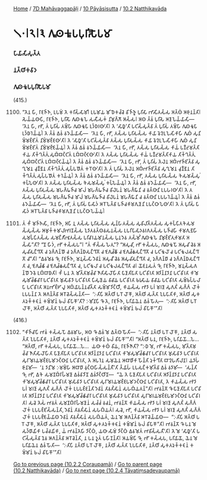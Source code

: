 
[Home](/) / [7D Mahāvaggapāḷi](/tipitaka/7D.md) / [10 Pāyāsisutta](/tipitaka/7D/10.md) / [10.2 Natthikavāda](/tipitaka/7D/10/10.2.md)

# 𑁧𑁦𑁇𑁨𑁇𑁩 𑀕𑀽𑀣𑀓𑀽𑀧𑀧𑀼𑀭𑀺𑀲𑁅𑀧𑀫𑀸

### 𑀧𑀸𑀬𑀸𑀲𑀺𑀲𑀼𑀢𑁆𑀢

### 𑀦𑀢𑁆𑀣𑀺𑀓𑀯𑀸𑀤

### 𑀕𑀽𑀣𑀓𑀽𑀧𑀧𑀼𑀭𑀺𑀲𑁅𑀧𑀫𑀸

(415.)

1100. “𑀢𑁂𑀦 𑀳𑀺, 𑀭𑀸𑀚𑀜𑁆𑀜, 𑀉𑀧𑀫𑀁 𑀢𑁂 𑀓𑀭𑀺𑀲𑁆𑀲𑀸𑀫𑀺𑁇 𑀉𑀧𑀫𑀸𑀬 𑀫𑀺𑀥𑁂𑀓𑀘𑁆𑀘𑁂 𑀯𑀺𑀜𑁆𑀜𑀽 𑀧𑀼𑀭𑀺𑀲𑀸 𑀪𑀸𑀲𑀺𑀢𑀲𑁆𑀲 𑀅𑀢𑁆𑀣𑀁 𑀆𑀚𑀸𑀦𑀦𑁆𑀢𑀺𑁇 𑀲𑁂𑀬𑁆𑀬𑀣𑀸𑀧𑀺, 𑀭𑀸𑀚𑀜𑁆𑀜, 𑀧𑀼𑀭𑀺𑀲𑁄 𑀕𑀽𑀣𑀓𑀽𑀧𑁂 𑀲𑀲𑀻𑀲𑀓𑀁 𑀦𑀺𑀫𑀼𑀕𑁆𑀕𑁄 𑀅𑀲𑁆𑀲𑁇 𑀅𑀣 𑀢𑁆𑀯𑀁 𑀧𑀼𑀭𑀺𑀲𑁂 𑀆𑀡𑀸𑀧𑁂𑀬𑁆𑀬𑀸𑀲𑀺—  ‘𑀢𑁂𑀦 𑀳𑀺, 𑀪𑁄, 𑀢𑀁 𑀧𑀼𑀭𑀺𑀲𑀁 𑀢𑀫𑁆𑀳𑀸 𑀕𑀽𑀣𑀓𑀽𑀧𑀸 𑀉𑀤𑁆𑀥𑀭𑀣𑀸’𑀢𑀺𑁇 𑀢𑁂 ‘𑀲𑀸𑀥𑀽’𑀢𑀺 𑀧𑀝𑀺𑀲𑁆𑀲𑀼𑀢𑁆𑀯𑀸 𑀢𑀁 𑀧𑀼𑀭𑀺𑀲𑀁 𑀢𑀫𑁆𑀳𑀸 𑀕𑀽𑀣𑀓𑀽𑀧𑀸 𑀉𑀤𑁆𑀥𑀭𑁂𑀬𑁆𑀬𑀼𑀁𑁇 𑀢𑁂 𑀢𑁆𑀯𑀁 𑀏𑀯𑀁 𑀯𑀤𑁂𑀬𑁆𑀬𑀸𑀲𑀺—  ‘𑀢𑁂𑀦 𑀳𑀺, 𑀪𑁄, 𑀢𑀲𑁆𑀲 𑀧𑀼𑀭𑀺𑀲𑀲𑁆𑀲 𑀓𑀸𑀬𑀸 𑀯𑁂𑀍𑀉𑀧𑁂𑀲𑀺𑀓𑀸𑀳𑀺 𑀕𑀽𑀣𑀁 𑀲𑀼𑀦𑀺𑀫𑁆𑀫𑀚𑁆𑀚𑀺𑀢𑀁 𑀦𑀺𑀫𑁆𑀫𑀚𑁆𑀚𑀣𑀸’𑀢𑀺𑁇 𑀢𑁂 ‘𑀲𑀸𑀥𑀽’𑀢𑀺 𑀧𑀝𑀺𑀲𑁆𑀲𑀼𑀢𑁆𑀯𑀸 𑀢𑀲𑁆𑀲 𑀧𑀼𑀭𑀺𑀲𑀲𑁆𑀲 𑀓𑀸𑀬𑀸 𑀯𑁂𑀍𑀉𑀧𑁂𑀲𑀺𑀓𑀸𑀳𑀺 𑀕𑀽𑀣𑀁 𑀲𑀼𑀦𑀺𑀫𑁆𑀫𑀚𑁆𑀚𑀺𑀢𑀁 𑀦𑀺𑀫𑁆𑀫𑀚𑁆𑀚𑁂𑀬𑁆𑀬𑀼𑀁𑁇 𑀢𑁂 𑀢𑁆𑀯𑀁 𑀏𑀯𑀁 𑀯𑀤𑁂𑀬𑁆𑀬𑀸𑀲𑀺—  ‘𑀢𑁂𑀦 𑀳𑀺, 𑀪𑁄, 𑀢𑀲𑁆𑀲 𑀧𑀼𑀭𑀺𑀲𑀲𑁆𑀲 𑀓𑀸𑀬𑀁 𑀧𑀡𑁆𑀟𑀼𑀫𑀢𑁆𑀢𑀺𑀓𑀸𑀬 𑀢𑀺𑀓𑁆𑀔𑀢𑁆𑀢𑀼𑀁 𑀲𑀼𑀩𑁆𑀩𑀝𑁆𑀝𑀺𑀢𑀁 𑀉𑀩𑁆𑀩𑀝𑁆𑀝𑁂𑀣𑀸’𑀢𑀺𑁇 𑀢𑁂 𑀢𑀲𑁆𑀲 𑀧𑀼𑀭𑀺𑀲𑀲𑁆𑀲 𑀓𑀸𑀬𑀁 𑀧𑀡𑁆𑀟𑀼𑀫𑀢𑁆𑀢𑀺𑀓𑀸𑀬 𑀢𑀺𑀓𑁆𑀔𑀢𑁆𑀢𑀼𑀁 𑀲𑀼𑀩𑁆𑀩𑀝𑁆𑀝𑀺𑀢𑀁 𑀉𑀩𑁆𑀩𑀝𑁆𑀝𑁂𑀬𑁆𑀬𑀼𑀁𑁇 𑀢𑁂 𑀢𑁆𑀯𑀁 𑀏𑀯𑀁 𑀯𑀤𑁂𑀬𑁆𑀬𑀸𑀲𑀺—  ‘𑀢𑁂𑀦 𑀳𑀺, 𑀪𑁄, 𑀢𑀁 𑀧𑀼𑀭𑀺𑀲𑀁 𑀢𑁂𑀮𑁂𑀦 𑀅𑀩𑁆𑀪𑀜𑁆𑀚𑀺𑀢𑁆𑀯𑀸 𑀲𑀼𑀔𑀼𑀫𑁂𑀦 𑀘𑀼𑀡𑁆𑀡𑁂𑀦 𑀢𑀺𑀓𑁆𑀔𑀢𑁆𑀢𑀼𑀁 𑀲𑀼𑀧𑁆𑀧𑀥𑁄𑀢𑀁 𑀓𑀭𑁄𑀣𑀸’𑀢𑀺𑁇 𑀢𑁂 𑀢𑀁 𑀧𑀼𑀭𑀺𑀲𑀁 𑀢𑁂𑀮𑁂𑀦 𑀅𑀩𑁆𑀪𑀜𑁆𑀚𑀺𑀢𑁆𑀯𑀸 𑀲𑀼𑀔𑀼𑀫𑁂𑀦 𑀘𑀼𑀡𑁆𑀡𑁂𑀦 𑀢𑀺𑀓𑁆𑀔𑀢𑁆𑀢𑀼𑀁 𑀲𑀼𑀧𑁆𑀧𑀥𑁄𑀢𑀁 𑀓𑀭𑁂𑀬𑁆𑀬𑀼𑀁𑁇 𑀢𑁂 𑀢𑁆𑀯𑀁 𑀏𑀯𑀁 𑀯𑀤𑁂𑀬𑁆𑀬𑀸𑀲𑀺—  ‘𑀢𑁂𑀦 𑀳𑀺, 𑀪𑁄, 𑀢𑀲𑁆𑀲 𑀧𑀼𑀭𑀺𑀲𑀲𑁆𑀲 𑀓𑁂𑀲𑀫𑀲𑁆𑀲𑀼𑀁 𑀓𑀧𑁆𑀧𑁂𑀣𑀸’𑀢𑀺𑁇 𑀢𑁂 𑀢𑀲𑁆𑀲 𑀧𑀼𑀭𑀺𑀲𑀲𑁆𑀲 𑀓𑁂𑀲𑀫𑀲𑁆𑀲𑀼𑀁 𑀓𑀧𑁆𑀧𑁂𑀬𑁆𑀬𑀼𑀁𑁇 𑀢𑁂 𑀢𑁆𑀯𑀁 𑀏𑀯𑀁 𑀯𑀤𑁂𑀬𑁆𑀬𑀸𑀲𑀺—  ‘𑀢𑁂𑀦 𑀳𑀺, 𑀪𑁄, 𑀢𑀲𑁆𑀲 𑀧𑀼𑀭𑀺𑀲𑀲𑁆𑀲 𑀫𑀳𑀕𑁆𑀖𑀜𑁆𑀘 𑀫𑀸𑀮𑀁 𑀫𑀳𑀕𑁆𑀖𑀜𑁆𑀘 𑀯𑀺𑀮𑁂𑀧𑀦𑀁 𑀫𑀳𑀕𑁆𑀖𑀸𑀦𑀺 𑀘 𑀯𑀢𑁆𑀣𑀸𑀦𑀺 𑀉𑀧𑀳𑀭𑀣𑀸’𑀢𑀺𑁇 𑀢𑁂 𑀢𑀲𑁆𑀲 𑀧𑀼𑀭𑀺𑀲𑀲𑁆𑀲 𑀫𑀳𑀕𑁆𑀖𑀜𑁆𑀘 𑀫𑀸𑀮𑀁 𑀫𑀳𑀕𑁆𑀖𑀜𑁆𑀘 𑀯𑀺𑀮𑁂𑀧𑀦𑀁 𑀫𑀳𑀕𑁆𑀖𑀸𑀦𑀺 𑀘 𑀯𑀢𑁆𑀣𑀸𑀦𑀺 𑀉𑀧𑀳𑀭𑁂𑀬𑁆𑀬𑀼𑀁𑁇 𑀢𑁂 𑀢𑁆𑀯𑀁 𑀏𑀯𑀁 𑀯𑀤𑁂𑀬𑁆𑀬𑀸𑀲𑀺—  ‘𑀢𑁂𑀦 𑀳𑀺, 𑀪𑁄, 𑀢𑀁 𑀧𑀼𑀭𑀺𑀲𑀁 𑀧𑀸𑀲𑀸𑀤𑀁 𑀆𑀭𑁄𑀧𑁂𑀢𑁆𑀯𑀸 𑀧𑀜𑁆𑀘𑀓𑀸𑀫𑀕𑀼𑀡𑀸𑀦𑀺 𑀉𑀧𑀝𑁆𑀞𑀸𑀧𑁂𑀣𑀸’𑀢𑀺𑁇 𑀢𑁂 𑀢𑀁 𑀧𑀼𑀭𑀺𑀲𑀁 𑀧𑀸𑀲𑀸𑀤𑀁 𑀆𑀭𑁄𑀧𑁂𑀢𑁆𑀯𑀸 𑀧𑀜𑁆𑀘𑀓𑀸𑀫𑀕𑀼𑀡𑀸𑀦𑀺 𑀉𑀧𑀝𑁆𑀞𑀸𑀧𑁂𑀬𑁆𑀬𑀼𑀁𑁇

1101. 𑀢𑀁 𑀓𑀺𑀁 𑀫𑀜𑁆𑀜𑀲𑀺, 𑀭𑀸𑀚𑀜𑁆𑀜, 𑀅𑀧𑀺 𑀦𑀼 𑀢𑀲𑁆𑀲 𑀧𑀼𑀭𑀺𑀲𑀲𑁆𑀲 𑀲𑀼𑀦𑁆𑀳𑀸𑀢𑀲𑁆𑀲 𑀲𑀼𑀯𑀺𑀮𑀺𑀢𑁆𑀢𑀲𑁆𑀲 𑀲𑀼𑀓𑀧𑁆𑀧𑀺𑀢𑀓𑁂𑀲𑀫𑀲𑁆𑀲𑀼𑀲𑁆𑀲 𑀆𑀫𑀼𑀓𑁆𑀓𑀫𑀸𑀮𑀸𑀪𑀭𑀡𑀲𑁆𑀲 𑀑𑀤𑀸𑀢𑀯𑀢𑁆𑀣𑀯𑀲𑀦𑀲𑁆𑀲 𑀉𑀧𑀭𑀺𑀧𑀸𑀲𑀸𑀤𑀯𑀭𑀕𑀢𑀲𑁆𑀲 𑀧𑀜𑁆𑀘𑀳𑀺 𑀓𑀸𑀫𑀕𑀼𑀡𑁂𑀳𑀺 𑀲𑀫𑀧𑁆𑀧𑀺𑀢𑀲𑁆𑀲 𑀲𑀫𑀗𑁆𑀕𑀻𑀪𑀽𑀢𑀲𑁆𑀲 𑀧𑀭𑀺𑀘𑀸𑀭𑀬𑀫𑀸𑀦𑀲𑁆𑀲 𑀧𑀼𑀦𑀤𑁂𑀯 𑀢𑀲𑁆𑀫𑀺𑀁 𑀕𑀽𑀣𑀓𑀽𑀧𑁂 𑀦𑀺𑀫𑀼𑀚𑁆𑀚𑀺𑀢𑀼𑀓𑀸𑀫𑀢𑀸 𑀅𑀲𑁆𑀲𑀸”𑀢𑀺? “𑀦𑁄 𑀳𑀺𑀤𑀁, 𑀪𑁄 𑀓𑀲𑁆𑀲𑀧”𑁇 “𑀢𑀁 𑀓𑀺𑀲𑁆𑀲 𑀳𑁂𑀢𑀼”? “𑀅𑀲𑀼𑀘𑀺, 𑀪𑁄 𑀓𑀲𑁆𑀲𑀧, 𑀕𑀽𑀣𑀓𑀽𑀧𑁄 𑀅𑀲𑀼𑀘𑀺 𑀘𑁂𑀯 𑀅𑀲𑀼𑀘𑀺𑀲𑀗𑁆𑀔𑀸𑀢𑁄 𑀘 𑀤𑀼𑀕𑁆𑀕𑀦𑁆𑀥𑁄 𑀘 𑀤𑀼𑀕𑁆𑀕𑀦𑁆𑀥𑀲𑀗𑁆𑀔𑀸𑀢𑁄 𑀘 𑀚𑁂𑀕𑀼𑀘𑁆𑀙𑁄 𑀘 𑀚𑁂𑀕𑀼𑀘𑁆𑀙𑀲𑀗𑁆𑀔𑀸𑀢𑁄 𑀘 𑀧𑀝𑀺𑀓𑀽𑀮𑁄 𑀘 𑀧𑀝𑀺𑀓𑀽𑀮𑀲𑀗𑁆𑀔𑀸𑀢𑁄 𑀘𑀸”𑀢𑀺𑁇 “𑀏𑀯𑀫𑁂𑀯 𑀔𑁄, 𑀭𑀸𑀚𑀜𑁆𑀜, 𑀫𑀦𑀼𑀲𑁆𑀲𑀸 𑀤𑁂𑀯𑀸𑀦𑀁 𑀅𑀲𑀼𑀘𑀻 𑀘𑁂𑀯 𑀅𑀲𑀼𑀘𑀺𑀲𑀗𑁆𑀔𑀸𑀢𑀸 𑀘, 𑀤𑀼𑀕𑁆𑀕𑀦𑁆𑀥𑀸 𑀘 𑀤𑀼𑀕𑁆𑀕𑀦𑁆𑀥𑀲𑀗𑁆𑀔𑀸𑀢𑀸 𑀘, 𑀚𑁂𑀕𑀼𑀘𑁆𑀙𑀸 𑀘 𑀚𑁂𑀕𑀼𑀘𑁆𑀙𑀲𑀗𑁆𑀔𑀸𑀢𑀸 𑀘, 𑀧𑀝𑀺𑀓𑀽𑀮𑀸 𑀘 𑀧𑀝𑀺𑀓𑀽𑀮𑀲𑀗𑁆𑀔𑀸𑀢𑀸 𑀘𑁇 𑀬𑁄𑀚𑀦𑀲𑀢𑀁 𑀔𑁄, 𑀭𑀸𑀚𑀜𑁆𑀜, 𑀫𑀦𑀼𑀲𑁆𑀲𑀕𑀦𑁆𑀥𑁄 𑀤𑁂𑀯𑁂 𑀉𑀩𑁆𑀩𑀸𑀥𑀢𑀺𑁇 𑀓𑀺𑀁 𑀧𑀦 𑀢𑁂 𑀫𑀺𑀢𑁆𑀢𑀸𑀫𑀘𑁆𑀘𑀸 𑀜𑀸𑀢𑀺𑀲𑀸𑀮𑁄𑀳𑀺𑀢𑀸 𑀧𑀸𑀡𑀸𑀢𑀺𑀧𑀸𑀢𑀸 𑀧𑀝𑀺𑀯𑀺𑀭𑀢𑀸 𑀅𑀤𑀺𑀦𑁆𑀦𑀸𑀤𑀸𑀦𑀸 𑀧𑀝𑀺𑀯𑀺𑀭𑀢𑀸 𑀓𑀸𑀫𑁂𑀲𑀼𑀫𑀺𑀘𑁆𑀙𑀸𑀘𑀸𑀭𑀸 𑀧𑀝𑀺𑀯𑀺𑀭𑀢𑀸 𑀫𑀼𑀲𑀸𑀯𑀸𑀤𑀸 𑀧𑀝𑀺𑀯𑀺𑀭𑀢𑀸 𑀧𑀺𑀲𑀼𑀡𑀸𑀬 𑀯𑀸𑀘𑀸𑀬 𑀧𑀝𑀺𑀯𑀺𑀭𑀢𑀸 𑀨𑀭𑀼𑀲𑀸𑀬 𑀯𑀸𑀘𑀸𑀬 𑀧𑀝𑀺𑀯𑀺𑀭𑀢𑀸 𑀲𑀫𑁆𑀨𑀧𑁆𑀧𑀮𑀸𑀧𑀸 𑀧𑀝𑀺𑀯𑀺𑀭𑀢𑀸 𑀅𑀦𑀪𑀺𑀚𑁆𑀛𑀸𑀮𑀽 𑀅𑀩𑁆𑀬𑀸𑀧𑀦𑁆𑀦𑀘𑀺𑀢𑁆𑀢𑀸 𑀲𑀫𑁆𑀫𑀸𑀤𑀺𑀝𑁆𑀞𑀻, 𑀓𑀸𑀬𑀲𑁆𑀲 𑀪𑁂𑀤𑀸 𑀧𑀭𑀁 𑀫𑀭𑀡𑀸 𑀲𑀼𑀕𑀢𑀺𑀁 𑀲𑀕𑁆𑀕𑀁 𑀮𑁄𑀓𑀁 𑀉𑀧𑀧𑀦𑁆𑀦𑀸 𑀢𑁂 𑀆𑀕𑀦𑁆𑀢𑁆𑀯𑀸 𑀆𑀭𑁄𑀘𑁂𑀲𑁆𑀲𑀦𑁆𑀢𑀺—  ‘𑀇𑀢𑀺𑀧𑀺 𑀅𑀢𑁆𑀣𑀺 𑀧𑀭𑁄 𑀮𑁄𑀓𑁄, 𑀅𑀢𑁆𑀣𑀺 𑀲𑀢𑁆𑀢𑀸 𑀑𑀧𑀧𑀸𑀢𑀺𑀓𑀸, 𑀅𑀢𑁆𑀣𑀺 𑀲𑀼𑀓𑀢𑀤𑀼𑀓𑁆𑀓𑀝𑀸𑀦𑀁 𑀓𑀫𑁆𑀫𑀸𑀦𑀁 𑀨𑀮𑀁 𑀯𑀺𑀧𑀸𑀓𑁄’𑀢𑀺? 𑀇𑀫𑀺𑀦𑀸𑀧𑀺 𑀔𑁄 𑀢𑁂, 𑀭𑀸𑀚𑀜𑁆𑀜, 𑀧𑀭𑀺𑀬𑀸𑀬𑁂𑀦 𑀏𑀯𑀁 𑀳𑁄𑀢𑀼—  ‘𑀇𑀢𑀺𑀧𑀺 𑀅𑀢𑁆𑀣𑀺 𑀧𑀭𑁄 𑀮𑁄𑀓𑁄, 𑀅𑀢𑁆𑀣𑀺 𑀲𑀢𑁆𑀢𑀸 𑀑𑀧𑀧𑀸𑀢𑀺𑀓𑀸, 𑀅𑀢𑁆𑀣𑀺 𑀲𑀼𑀓𑀢𑀤𑀼𑀓𑁆𑀓𑀝𑀸𑀦𑀁 𑀓𑀫𑁆𑀫𑀸𑀦𑀁 𑀨𑀮𑀁 𑀯𑀺𑀧𑀸𑀓𑁄’”𑀢𑀺𑁇

(416.)

1102. “𑀓𑀺𑀜𑁆𑀘𑀸𑀧𑀺 𑀪𑀯𑀁 𑀓𑀲𑁆𑀲𑀧𑁄 𑀏𑀯𑀫𑀸𑀳, 𑀅𑀣 𑀔𑁄 𑀏𑀯𑀁 𑀫𑁂 𑀏𑀢𑁆𑀣 𑀳𑁄𑀢𑀺—  ‘𑀇𑀢𑀺𑀧𑀺 𑀦𑀢𑁆𑀣𑀺 𑀧𑀭𑁄 𑀮𑁄𑀓𑁄, 𑀦𑀢𑁆𑀣𑀺 𑀲𑀢𑁆𑀢𑀸 𑀑𑀧𑀧𑀸𑀢𑀺𑀓𑀸, 𑀦𑀢𑁆𑀣𑀺 𑀲𑀼𑀓𑀢𑀤𑀼𑀓𑁆𑀓𑀝𑀸𑀦𑀁 𑀓𑀫𑁆𑀫𑀸𑀦𑀁 𑀨𑀮𑀁 𑀯𑀺𑀧𑀸𑀓𑁄’”𑀢𑀺𑁇 “𑀅𑀢𑁆𑀣𑀺 𑀧𑀦, 𑀭𑀸𑀚𑀜𑁆𑀜, 𑀧𑀭𑀺𑀬𑀸𑀬𑁄…𑀧𑁂…  “𑀅𑀢𑁆𑀣𑀺, 𑀪𑁄 𑀓𑀲𑁆𑀲𑀧, 𑀧𑀭𑀺𑀬𑀸𑀬𑁄…𑀧𑁂…  𑀬𑀣𑀸 𑀓𑀣𑀁 𑀯𑀺𑀬, 𑀭𑀸𑀚𑀜𑁆𑀜𑀸𑀢𑀺? “𑀇𑀥 𑀫𑁂, 𑀪𑁄 𑀓𑀲𑁆𑀲𑀧, 𑀫𑀺𑀢𑁆𑀢𑀸𑀫𑀘𑁆𑀘𑀸 𑀜𑀸𑀢𑀺𑀲𑀸𑀮𑁄𑀳𑀺𑀢𑀸 𑀧𑀸𑀡𑀸𑀢𑀺𑀧𑀸𑀢𑀸 𑀧𑀝𑀺𑀯𑀺𑀭𑀢𑀸 𑀅𑀤𑀺𑀦𑁆𑀦𑀸𑀤𑀸𑀦𑀸 𑀧𑀝𑀺𑀯𑀺𑀭𑀢𑀸 𑀓𑀸𑀫𑁂𑀲𑀼𑀫𑀺𑀘𑁆𑀙𑀸𑀘𑀸𑀭𑀸 𑀧𑀝𑀺𑀯𑀺𑀭𑀢𑀸 𑀫𑀼𑀲𑀸𑀯𑀸𑀤𑀸 𑀧𑀝𑀺𑀯𑀺𑀭𑀢𑀸 𑀲𑀼𑀭𑀸𑀫𑁂𑀭𑀬𑀫𑀚𑁆𑀚𑀧𑀫𑀸𑀤𑀝𑁆𑀞𑀸𑀦𑀸 𑀧𑀝𑀺𑀯𑀺𑀭𑀢𑀸, 𑀢𑁂 𑀅𑀧𑀭𑁂𑀦 𑀲𑀫𑀬𑁂𑀦 𑀆𑀩𑀸𑀥𑀺𑀓𑀸 𑀳𑁄𑀦𑁆𑀢𑀺 𑀤𑀼𑀓𑁆𑀔𑀺𑀢𑀸 𑀩𑀸𑀍𑀳𑀕𑀺𑀮𑀸𑀦𑀸𑁇 𑀬𑀤𑀸𑀳𑀁 𑀚𑀸𑀦𑀸𑀫𑀺—  ‘𑀦 𑀤𑀸𑀦𑀺𑀫𑁂 𑀇𑀫𑀫𑁆𑀳𑀸 𑀆𑀩𑀸𑀥𑀸 𑀯𑀼𑀝𑁆𑀞𑀳𑀺𑀲𑁆𑀲𑀦𑁆𑀢𑀻’𑀢𑀺 𑀢𑁆𑀬𑀸𑀳𑀁 𑀉𑀧𑀲𑀗𑁆𑀓𑀫𑀺𑀢𑁆𑀯𑀸 𑀏𑀯𑀁 𑀯𑀤𑀸𑀫𑀺—  ‘𑀲𑀦𑁆𑀢𑀺 𑀔𑁄, 𑀪𑁄, 𑀏𑀓𑁂 𑀲𑀫𑀡𑀩𑁆𑀭𑀸𑀳𑁆𑀫𑀡𑀸 𑀏𑀯𑀁𑀯𑀸𑀤𑀺𑀦𑁄 𑀏𑀯𑀁𑀤𑀺𑀝𑁆𑀞𑀺𑀦𑁄—  “𑀬𑁂 𑀢𑁂 𑀧𑀸𑀡𑀸𑀢𑀺𑀧𑀸𑀢𑀸 𑀧𑀝𑀺𑀯𑀺𑀭𑀢𑀸 𑀅𑀤𑀺𑀦𑁆𑀦𑀸𑀤𑀸𑀦𑀸 𑀧𑀝𑀺𑀯𑀺𑀭𑀢𑀸 𑀓𑀸𑀫𑁂𑀲𑀼𑀫𑀺𑀘𑁆𑀙𑀸𑀘𑀸𑀭𑀸 𑀧𑀝𑀺𑀯𑀺𑀭𑀢𑀸 𑀫𑀼𑀲𑀸𑀯𑀸𑀤𑀸 𑀧𑀝𑀺𑀯𑀺𑀭𑀢𑀸 𑀲𑀼𑀭𑀸𑀫𑁂𑀭𑀬𑀫𑀚𑁆𑀚𑀧𑀫𑀸𑀤𑀝𑁆𑀞𑀸𑀦𑀸 𑀧𑀝𑀺𑀯𑀺𑀭𑀢𑀸, 𑀢𑁂 𑀓𑀸𑀬𑀲𑁆𑀲 𑀪𑁂𑀤𑀸 𑀧𑀭𑀁 𑀫𑀭𑀡𑀸 𑀲𑀼𑀕𑀢𑀺𑀁 𑀲𑀕𑁆𑀕𑀁 𑀮𑁄𑀓𑀁 𑀉𑀧𑀧𑀚𑁆𑀚𑀦𑁆𑀢𑀺 𑀤𑁂𑀯𑀸𑀦𑀁 𑀢𑀸𑀯𑀢𑀺𑀁𑀲𑀸𑀦𑀁 𑀲𑀳𑀩𑁆𑀬𑀢𑀦𑁆”𑀢𑀺𑁇 𑀪𑀯𑀦𑁆𑀢𑁄 𑀔𑁄 𑀧𑀸𑀡𑀸𑀢𑀺𑀧𑀸𑀢𑀸 𑀧𑀝𑀺𑀯𑀺𑀭𑀢𑀸 𑀅𑀤𑀺𑀦𑁆𑀦𑀸𑀤𑀸𑀦𑀸 𑀧𑀝𑀺𑀯𑀺𑀭𑀢𑀸 𑀓𑀸𑀫𑁂𑀲𑀼𑀫𑀺𑀘𑁆𑀙𑀸𑀘𑀸𑀭𑀸 𑀧𑀝𑀺𑀯𑀺𑀭𑀢𑀸 𑀫𑀼𑀲𑀸𑀯𑀸𑀤𑀸 𑀧𑀝𑀺𑀯𑀺𑀭𑀢𑀸 𑀲𑀼𑀭𑀸𑀫𑁂𑀭𑀬𑀫𑀚𑁆𑀚𑀧𑀫𑀸𑀤𑀝𑁆𑀞𑀸𑀦𑀸 𑀧𑀝𑀺𑀯𑀺𑀭𑀢𑀸𑁇 𑀲𑀘𑁂 𑀢𑁂𑀲𑀁 𑀪𑀯𑀢𑀁 𑀲𑀫𑀡𑀩𑁆𑀭𑀸𑀳𑁆𑀫𑀡𑀸𑀦𑀁 𑀲𑀘𑁆𑀘𑀁 𑀯𑀘𑀦𑀁, 𑀪𑀯𑀦𑁆𑀢𑁄 𑀓𑀸𑀬𑀲𑁆𑀲 𑀪𑁂𑀤𑀸 𑀧𑀭𑀁 𑀫𑀭𑀡𑀸 𑀲𑀼𑀕𑀢𑀺𑀁 𑀲𑀕𑁆𑀕𑀁 𑀮𑁄𑀓𑀁 𑀉𑀧𑀧𑀚𑁆𑀚𑀺𑀲𑁆𑀲𑀦𑁆𑀢𑀺, 𑀤𑁂𑀯𑀸𑀦𑀁 𑀢𑀸𑀯𑀢𑀺𑀁𑀲𑀸𑀦𑀁 𑀲𑀳𑀩𑁆𑀬𑀢𑀁𑁇 𑀲𑀘𑁂, 𑀪𑁄, 𑀓𑀸𑀬𑀲𑁆𑀲 𑀪𑁂𑀤𑀸 𑀧𑀭𑀁 𑀫𑀭𑀡𑀸 𑀲𑀼𑀕𑀢𑀺𑀁 𑀲𑀕𑁆𑀕𑀁 𑀮𑁄𑀓𑀁 𑀉𑀧𑀧𑀚𑁆𑀚𑁂𑀬𑁆𑀬𑀸𑀣 𑀤𑁂𑀯𑀸𑀦𑀁 𑀢𑀸𑀯𑀢𑀺𑀁𑀲𑀸𑀦𑀁 𑀲𑀳𑀩𑁆𑀬𑀢𑀁, 𑀬𑁂𑀦 𑀫𑁂 𑀆𑀕𑀦𑁆𑀢𑁆𑀯𑀸 𑀆𑀭𑁄𑀘𑁂𑀬𑁆𑀬𑀸𑀣—  “𑀇𑀢𑀺𑀧𑀺 𑀅𑀢𑁆𑀣𑀺 𑀧𑀭𑁄 𑀮𑁄𑀓𑁄, 𑀅𑀢𑁆𑀣𑀺 𑀲𑀢𑁆𑀢𑀸 𑀑𑀧𑀧𑀸𑀢𑀺𑀓𑀸, 𑀅𑀢𑁆𑀣𑀺 𑀲𑀼𑀓𑀢𑀤𑀼𑀓𑁆𑀓𑀝𑀸𑀦𑀁 𑀓𑀫𑁆𑀫𑀸𑀦𑀁 𑀨𑀮𑀁 𑀯𑀺𑀧𑀸𑀓𑁄”𑀢𑀺𑁇 𑀪𑀯𑀦𑁆𑀢𑁄 𑀔𑁄 𑀧𑀦 𑀫𑁂 𑀲𑀤𑁆𑀥𑀸𑀬𑀺𑀓𑀸 𑀧𑀘𑁆𑀘𑀬𑀺𑀓𑀸, 𑀬𑀁 𑀪𑀯𑀦𑁆𑀢𑁂𑀳𑀺 𑀤𑀺𑀝𑁆𑀞𑀁, 𑀬𑀣𑀸 𑀲𑀸𑀫𑀁 𑀤𑀺𑀝𑁆𑀞𑀁 𑀏𑀯𑀫𑁂𑀢𑀁 𑀪𑀯𑀺𑀲𑁆𑀲𑀢𑀻’𑀢𑀺𑁇 𑀢𑁂 𑀫𑁂 ‘𑀲𑀸𑀥𑀽’𑀢𑀺 𑀧𑀝𑀺𑀲𑁆𑀲𑀼𑀢𑁆𑀯𑀸 𑀦𑁂𑀯 𑀆𑀕𑀦𑁆𑀢𑁆𑀯𑀸 𑀆𑀭𑁄𑀘𑁂𑀦𑁆𑀢𑀺, 𑀦 𑀧𑀦 𑀤𑀽𑀢𑀁 𑀧𑀳𑀺𑀡𑀦𑁆𑀢𑀺𑁇 𑀅𑀬𑀫𑁆𑀧𑀺 𑀔𑁄, 𑀪𑁄 𑀓𑀲𑁆𑀲𑀧, 𑀧𑀭𑀺𑀬𑀸𑀬𑁄, 𑀬𑁂𑀦 𑀫𑁂 𑀧𑀭𑀺𑀬𑀸𑀬𑁂𑀦 𑀏𑀯𑀁 𑀳𑁄𑀢𑀺—  ‘𑀇𑀢𑀺𑀧𑀺 𑀦𑀢𑁆𑀣𑀺 𑀧𑀭𑁄 𑀮𑁄𑀓𑁄, 𑀦𑀢𑁆𑀣𑀺 𑀲𑀢𑁆𑀢𑀸 𑀑𑀧𑀧𑀸𑀢𑀺𑀓𑀸, 𑀦𑀢𑁆𑀣𑀺 𑀲𑀼𑀓𑀢𑀤𑀼𑀓𑁆𑀓𑀝𑀸𑀦𑀁 𑀓𑀫𑁆𑀫𑀸𑀦𑀁 𑀨𑀮𑀁 𑀯𑀺𑀧𑀸𑀓𑁄’”𑀢𑀺𑁇

[Go to previous page (10.2.2 Coraupamā)](/tipitaka/7D/10/10.2/10.2.2.md) / [Go to parent page (10.2 Natthikavāda)](/tipitaka/7D/10/10.2.md) / [Go to next page (10.2.4 Tāvatiṃsadevaupamā)](/tipitaka/7D/10/10.2/10.2.4.md)


